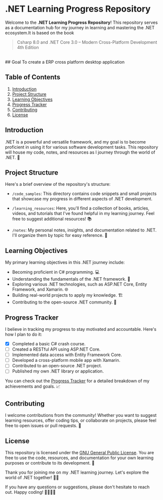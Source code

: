 # .NET Learning Progress Repository

Welcome to the **.NET Learning Progress Repository**! This repository serves as a documentation hub for my journey in learning and mastering the .NET ecosystem.It is based on the book 
> Csharp 8.0 and .NET Core 3.0 – Modern Cross-Platform Development 4th Edition 
 <br>
## Goal
To create a ERP cross platform desktop application


## Table of Contents

1. [Introduction](#introduction)
2. [Project Structure](#project-structure)
3. [Learning Objectives](#learning-objectives)
4. [Progress Tracker](#progress-tracker)
5. [Contributing](#contributing)
6. [License](#license)

## Introduction

.NET is a powerful and versatile framework, and my goal is to become proficient in using it for various software development tasks. This repository will house my code, notes, and resources as I journey through the world of .NET. 🚀

## Project Structure

Here's a brief overview of the repository's structure:

- `/code_samples`: This directory contains code snippets and small projects that showcase my progress in different aspects of .NET development.

- `/learning_resources`: Here, you'll find a collection of books, articles, videos, and tutorials that I've found helpful in my learning journey. Feel free to suggest additional resources! 📚

- `/notes`: My personal notes, insights, and documentation related to .NET. I'll organize them by topic for easy reference. 📝

## Learning Objectives

My primary learning objectives in this .NET journey include:

- Becoming proficient in C# programming. 💻
- Understanding the fundamentals of the .NET framework. 🧩
- Exploring various .NET technologies, such as ASP.NET Core, Entity Framework, and Xamarin. 🌐
- Building real-world projects to apply my knowledge. 🏗️
- Contributing to the open-source .NET community. 🤝

## Progress Tracker

I believe in tracking my progress to stay motivated and accountable. Here's how I plan to do it:

- [x] Completed a basic C# crash course.
- [ ] Created a RESTful API using ASP.NET Core.
- [ ] Implemented data access with Entity Framework Core.
- [ ] Developed a cross-platform mobile app with Xamarin.
- [ ] Contributed to an open-source .NET project.
- [ ] Published my own .NET library or application.

You can check out the [Progress Tracker](progress_tracker.md) for a detailed breakdown of my achievements and goals. 📈

## Contributing

I welcome contributions from the community! Whether you want to suggest learning resources, offer coding tips, or collaborate on projects, please feel free to open issues or pull requests. 🤗

## License

This repository is licensed under the [GNU General Public License](LICENSE). You are free to use the code, resources, and documentation for your own learning purposes or contribute to its development. 📜

Thank you for joining me on my .NET learning journey. Let's explore the world of .NET together! 🚀🔥

If you have any questions or suggestions, please don't hesitate to reach out. Happy coding! 👩‍💻👨‍💻

